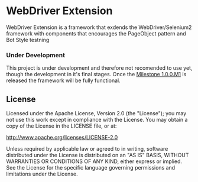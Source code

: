 WebDriver Extension
===================

WebDriver Extension is a framework that exdends the WebDriver/Selenium2 framework with components that encourages the PageObject pattern and Bot Style testning

### Under Development
This project is under development and therefore not recomended to use yet, though the development in it's final stages. Once the [Milestone 1.0.0.M1](https://github.com/andidev/webdriver-extension/issues?milestone=1&page=1&sort=created&state=open) is released the framework will be fully functional.

## License

Licensed under the Apache License, Version 2.0 (the "License");
you may not use this work except in compliance with the License.
You may obtain a copy of the License in the LICENSE file, or at:

   http://www.apache.org/licenses/LICENSE-2.0

Unless required by applicable law or agreed to in writing, software
distributed under the License is distributed on an "AS IS" BASIS,
WITHOUT WARRANTIES OR CONDITIONS OF ANY KIND, either express or implied.
See the License for the specific language governing permissions and
limitations under the License.
